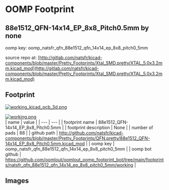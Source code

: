 # OOMP Footprint  
## 88e1512_QFN-14x14_EP_8x8_Pitch0.5mm  by none  
  
oomp key: oomp_natsfr_qfn_88e1512_qfn_14x14_ep_8x8_pitch0_5mm  
  
source repo at: [http://gitlab.com/natsfr/kicad-components/blob/master/Pretty_Footprints/Xtal_SMD.pretty/XTAL_5.0x3.2mm.kicad_mod](http://gitlab.com/natsfr/kicad-components/blob/master/Pretty_Footprints/Xtal_SMD.pretty/XTAL_5.0x3.2mm.kicad_mod)  
## Footprint  
  
[![working_kicad_pcb_3d.png](working_kicad_pcb_3d_600.png)](working_kicad_pcb_3d.png)  
  
[![working.png](working_600.png)](working.png)  
| name | value | 
| --- | --- | 
| footprint name | 88e1512_QFN-14x14_EP_8x8_Pitch0.5mm | 
| footprint description | None | 
| number of pads | 88 | 
| github path | http://github.com/natsfr/kicad-components/blob/master/Pretty_Footprints/QFN.pretty/88e1512_QFN-14x14_EP_8x8_Pitch0.5mm.kicad_mod | 
| oomp key | oomp_natsfr_qfn_88e1512_qfn_14x14_ep_8x8_pitch0_5mm | 
| oomp bot github | https://github.com/oomlout/oomlout_oomp_footprint_bot/tree/main/footprints/natsfr_qfn_88e1512_qfn_14x14_ep_8x8_pitch0_5mm/working | 
## Images  
